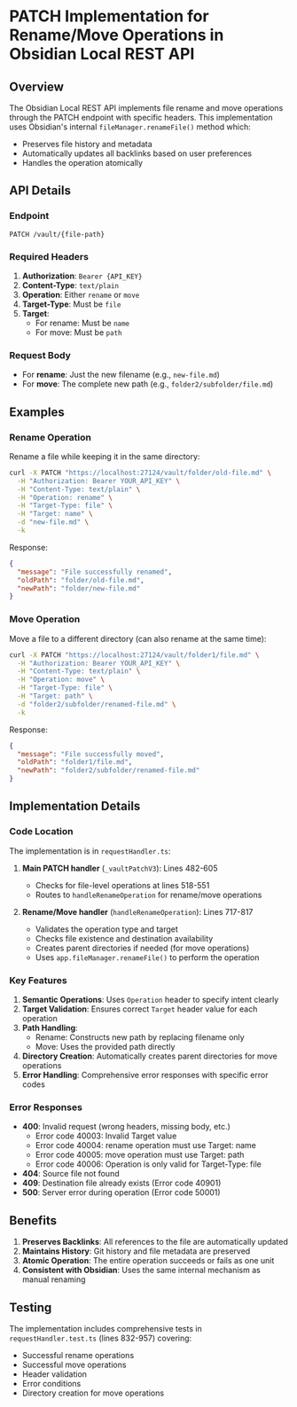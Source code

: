 # PATCH Implementation for Rename/Move Operations in Obsidian Local REST API

## Overview

The Obsidian Local REST API implements file rename and move operations through the PATCH endpoint with specific headers. This implementation uses Obsidian's internal `fileManager.renameFile()` method which:
- Preserves file history and metadata
- Automatically updates all backlinks based on user preferences
- Handles the operation atomically

## API Details

### Endpoint
```
PATCH /vault/{file-path}
```

### Required Headers

1. **Authorization**: `Bearer {API_KEY}`
2. **Content-Type**: `text/plain`
3. **Operation**: Either `rename` or `move`
4. **Target-Type**: Must be `file`
5. **Target**: 
   - For rename: Must be `name`
   - For move: Must be `path`

### Request Body
- For **rename**: Just the new filename (e.g., `new-file.md`)
- For **move**: The complete new path (e.g., `folder2/subfolder/file.md`)

## Examples

### Rename Operation
Rename a file while keeping it in the same directory:

```bash
curl -X PATCH "https://localhost:27124/vault/folder/old-file.md" \
  -H "Authorization: Bearer YOUR_API_KEY" \
  -H "Content-Type: text/plain" \
  -H "Operation: rename" \
  -H "Target-Type: file" \
  -H "Target: name" \
  -d "new-file.md" \
  -k
```

Response:
```json
{
  "message": "File successfully renamed",
  "oldPath": "folder/old-file.md",
  "newPath": "folder/new-file.md"
}
```

### Move Operation
Move a file to a different directory (can also rename at the same time):

```bash
curl -X PATCH "https://localhost:27124/vault/folder1/file.md" \
  -H "Authorization: Bearer YOUR_API_KEY" \
  -H "Content-Type: text/plain" \
  -H "Operation: move" \
  -H "Target-Type: file" \
  -H "Target: path" \
  -d "folder2/subfolder/renamed-file.md" \
  -k
```

Response:
```json
{
  "message": "File successfully moved",
  "oldPath": "folder1/file.md",
  "newPath": "folder2/subfolder/renamed-file.md"
}
```

## Implementation Details

### Code Location
The implementation is in `requestHandler.ts`:

1. **Main PATCH handler** (`_vaultPatchV3`): Lines 482-605
   - Checks for file-level operations at lines 518-551
   - Routes to `handleRenameOperation` for rename/move operations

2. **Rename/Move handler** (`handleRenameOperation`): Lines 717-817
   - Validates the operation type and target
   - Checks file existence and destination availability
   - Creates parent directories if needed (for move operations)
   - Uses `app.fileManager.renameFile()` to perform the operation

### Key Features

1. **Semantic Operations**: Uses `Operation` header to specify intent clearly
2. **Target Validation**: Ensures correct `Target` header value for each operation
3. **Path Handling**: 
   - Rename: Constructs new path by replacing filename only
   - Move: Uses the provided path directly
4. **Directory Creation**: Automatically creates parent directories for move operations
5. **Error Handling**: Comprehensive error responses with specific error codes

### Error Responses

- **400**: Invalid request (wrong headers, missing body, etc.)
  - Error code 40003: Invalid Target value
  - Error code 40004: rename operation must use Target: name
  - Error code 40005: move operation must use Target: path
  - Error code 40006: Operation is only valid for Target-Type: file
- **404**: Source file not found
- **409**: Destination file already exists (Error code 40901)
- **500**: Server error during operation (Error code 50001)

## Benefits

1. **Preserves Backlinks**: All references to the file are automatically updated
2. **Maintains History**: Git history and file metadata are preserved
3. **Atomic Operation**: The entire operation succeeds or fails as one unit
4. **Consistent with Obsidian**: Uses the same internal mechanism as manual renaming

## Testing

The implementation includes comprehensive tests in `requestHandler.test.ts` (lines 832-957) covering:
- Successful rename operations
- Successful move operations
- Header validation
- Error conditions
- Directory creation for move operations